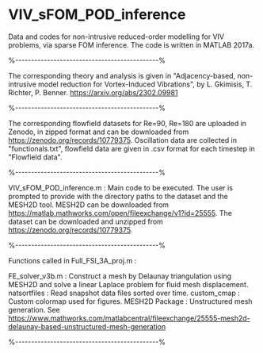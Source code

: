 # VIV_sFOM_POD_inference
Data and codes for non-intrusive reduced-order modelling for VIV problems, via sparse FOM inference.
The code is written in MATLAB 2017a.

%---------------------------------------------%

The corresponding theory and analysis is given in "Adjacency-based, non-intrusive model reduction for Vortex-Induced Vibrations", 
by L. Gkimisis, T. Richter, P. Benner.
https://arxiv.org/abs/2302.09981

%---------------------------------------------%

The corresponding flowfield datasets for Re=90, Re=180 are uploaded in Zenodo, in zipped format and can be downloaded from https://zenodo.org/records/10779375.
Oscillation data are collected in "functionals.txt", flowfield data are given in .csv format for each timestep in "Flowfield data".

%---------------------------------------------%

VIV_sFOM_POD_inference.m : Main code to be executed. The user is prompted to provide with the directory paths to the dataset and the MESH2D tool.
MESH2D can be downloaded from https://matlab.mathworks.com/open/fileexchange/v1?id=25555.
The dataset can be downloaded and unzipped from https://zenodo.org/records/10779375.

%---------------------------------------------%

Functions called in Full_FSI_3A_proj.m :

FE_solver_v3b.m : Construct a mesh by Delaunay triangulation using MESH2D and solve a linear Laplace problem for fluid mesh displacement.
natsortfiles : Read snapshot data files sorted over time.
custom_cmap : Custom colormap used for figures.
MESH2D Package : Unstructured mesh generation. See https://www.mathworks.com/matlabcentral/fileexchange/25555-mesh2d-delaunay-based-unstructured-mesh-generation

%---------------------------------------------%
